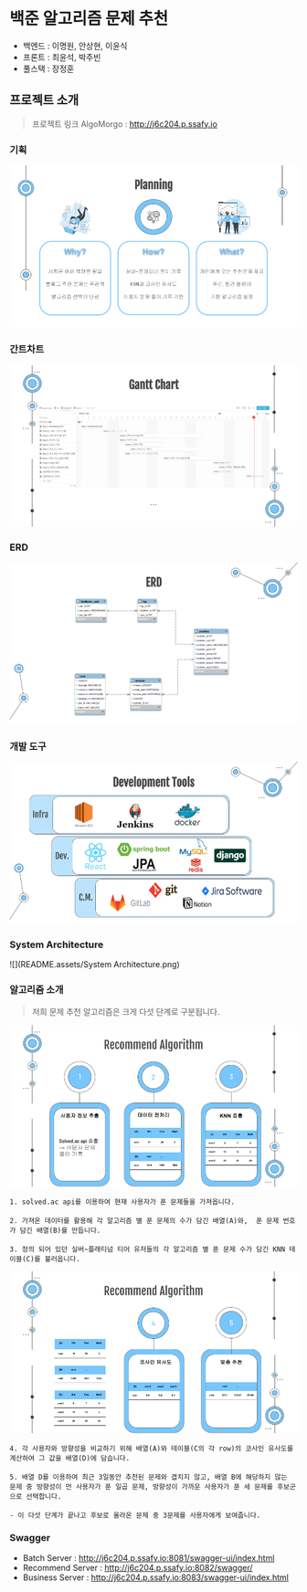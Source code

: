 # 백준 알고리즘 문제 추천

- 백엔드 : 이명원, 안상현, 이윤식
- 프론트 : 최윤석, 박주빈
- 풀스택 : 장정훈



## 프로젝트 소개

> 프로젝트 링크 AlgoMorgo : http://j6c204.p.ssafy.io

### 기획

![](README.assets/Planning.png)



### 간트차트

![](README.assets/GanttChart.png)



### ERD

![](README.assets/erd.PNG)



### 개발 도구

![](README.assets/DevTools.png)



### System Architecture

![](README.assets/System Architecture.png)



### 알고리즘 소개

> 저희 문제 추천 알고리즘은 크게 다섯 단계로 구분됩니다.

![](README.assets/RecommendAlgorithm1.png)

    1. solved.ac api를 이용하여 현재 사용자가 푼 문제들을 가져옵니다.
    
    2. 가져온 데이터를 활용해 각 알고리즘 별 푼 문제의 수가 담긴 배열(A)와,  푼 문제 번호가 담긴 배열(B)를 만듭니다.
    
    3. 정의 되어 있던 실버~플래티넘 티어 유저들의 각 알고리즘 별 푼 문제 수가 담긴 KNN 테이블(C)를 불러옵니다.

![](README.assets/RecommendAlgorithm2.png)

    4. 각 사용자와 방향성을 비교하기 위해 배열(A)와 테이블(C의 각 row)의 코사인 유사도를 계산하여 그 값을 배열(D)에 담습니다.
    
    5. 배열 D를 이용하여 최근 3일동안 추천된 문제와 겹치지 않고, 배열 B에 해당하지 않는 문제 중 방향성이 먼 사용자가 푼 일곱 문제, 방향성이 가까운 사용자가 푼 세 문제를 후보군으로 선택합니다.
    
    - 이 다섯 단계가 끝나고 후보로 올라온 문제 중 3문제를 사용자에게 보여줍니다.


### Swagger

- Batch Server : http://j6c204.p.ssafy.io:8081/swagger-ui/index.html
- Recommend Server : http://j6c204.p.ssafy.io:8082/swagger/
- Business Server : http://j6c204.p.ssafy.io:8083/swagger-ui/index.html

